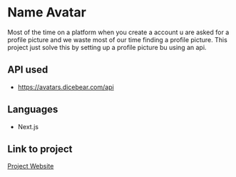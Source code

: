 # Name Avatar

Most of the time on a platform when you create a account u are asked for a profile picture and we waste most of our time finding a profile picture.
This project just solve this by setting up a profile picture bu using an api.

## API used

- https://avatars.dicebear.com/api

## Languages

- Next.js

## Link to project

[Project Website](https://nameavatar.vercel.app/)

